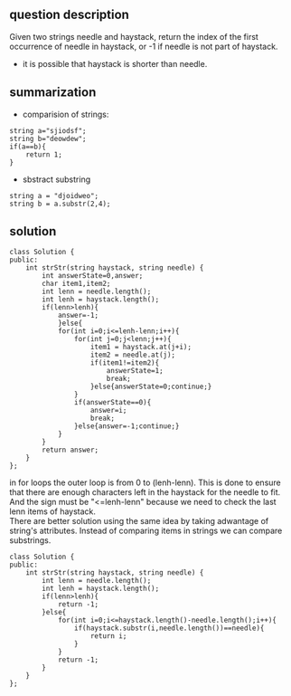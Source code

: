 ## question description
Given two strings needle and haystack, return the index of the first occurrence of needle in haystack, or -1 if needle is not part of haystack.
* it is possible that haystack is shorter than needle.
## summarization
* comparision of strings: 
```
string a="sjiodsf";
string b="deowdew";
if(a==b){
    return 1;
}
```
* sbstract substring
```
string a = "djoidweo";
string b = a.substr(2,4);
```

## solution

```
class Solution {
public:
    int strStr(string haystack, string needle) {
        int answerState=0,answer;
        char item1,item2;
        int lenn = needle.length();
        int lenh = haystack.length();
        if(lenn>lenh){
            answer=-1;
            }else{
            for(int i=0;i<=lenh-lenn;i++){
                for(int j=0;j<lenn;j++){
                    item1 = haystack.at(j+i);
                    item2 = needle.at(j);
                    if(item1!=item2){
                        answerState=1;
                        break;
                    }else{answerState=0;continue;}                
                }
                if(answerState==0){
                    answer=i;
                    break;
                }else{answer=-1;continue;}
            }
        }
        return answer;
    }
};
```
in for loops the outer loop is from 0 to (lenh-lenn). This is done to ensure that there are enough characters left in the haystack for the needle to fit. And the sign must be "<=lenh-lenn" because we need to check the last lenn items of haystack.</br>
There are better solution using the same idea by taking adwantage of string's attributes. Instead of comparing items in strings we can compare substrings.
```
class Solution {
public:
    int strStr(string haystack, string needle) {
        int lenn = needle.length();
        int lenh = haystack.length();
        if(lenn>lenh){
            return -1;
        }else{
            for(int i=0;i<=haystack.length()-needle.length();i++){
                if(haystack.substr(i,needle.length())==needle){
                    return i;
                }
            }
            return -1;
        }        
    }
};
```
